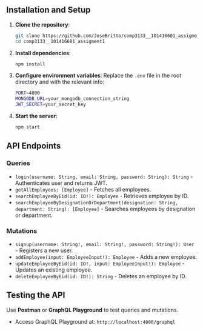 ## Installation and Setup
1. **Clone the repository**:
   ```sh
   git clone https://github.com/JoseBritto/comp3133__101416601_assigment1.git
   cd comp3133__101416601_assigment1
   ```
2. **Install dependencies**:
   ```sh
   npm install
   ```
3. **Configure environment variables**:
   Replace the `.env` file in the root directory and with the relevant info:
   ```sh
   PORT=4000
   MONGODB_URL=your_mongodb_connection_string
   JWT_SECRET=your_secret_key
   ```
4. **Start the server**:
   ```sh
   npm start
   ```

## API Endpoints
### Queries
- `login(username: String, email: String, password: String): String` - Authenticates user and returns JWT.
- `getAllEmployees: [Employee]` - Fetches all employees.
- `searchEmployeeByEid(id: ID!): Employee` - Retrieves employee by ID.
- `searchEmployeeByDesignationOrDepartment(designation: String, department: String): [Employee]` - Searches employees by designation or department.

### Mutations
- `signup(username: String!, email: String!, password: String!): User` - Registers a new user.
- `addEmployee(input: EmployeeInput!): Employee` - Adds a new employee.
- `updateEmployeeByEid(id: ID!, input: EmployeeInput!): Employee` - Updates an existing employee.
- `deleteEmployeeByEid(id: ID!): String` - Deletes an employee by ID.

## Testing the API
Use **Postman** or **GraphQL Playground** to test queries and mutations.
- Access GraphQL Playground at: `http://localhost:4000/graphql`

